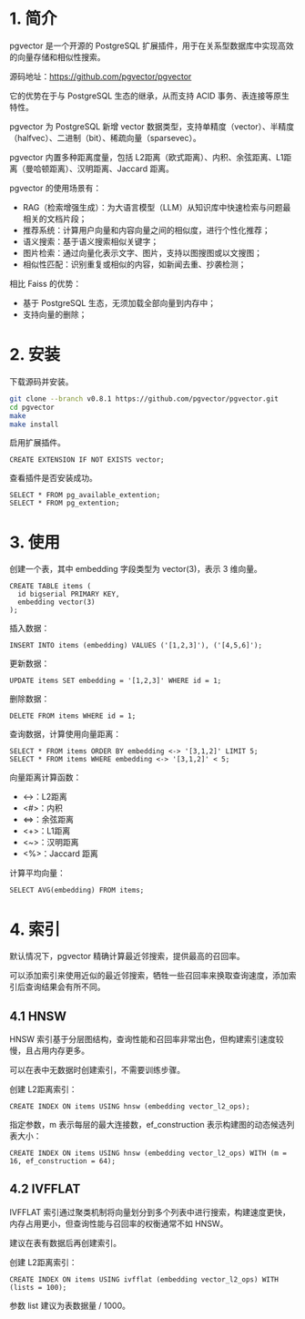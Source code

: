 # 1. 简介

pgvector 是一个开源的 PostgreSQL 扩展插件，用于在关系型数据库中实现高效的向量存储和相似性搜索。

源码地址：https://github.com/pgvector/pgvector

它的优势在于与 PostgreSQL 生态的继承，从而支持 ACID 事务、表连接等原生特性。

pgvector 为 PostgreSQL 新增 vector 数据类型，支持单精度（vector）、半精度（halfvec）、二进制（bit）、稀疏向量（sparsevec）。

pgvector 内置多种距离度量，包括 L2距离（欧式距离）、内积、余弦距离、L1距离（曼哈顿距离）、汉明距离、Jaccard 距离。

pgvector 的使用场景有：

* RAG（检索增强生成）：为大语言模型（LLM）从知识库中快速检索与问题最相关的文档片段；
* 推荐系统：计算用户向量和内容向量之间的相似度，进行个性化推荐；
* 语义搜索：基于语义搜索相似关键字；
* 图片检索：通过向量化表示文字、图片，支持以图搜图或以文搜图；
* 相似性匹配：识别重复或相似的内容，如新闻去重、抄袭检测；

相比 Faiss 的优势：

* 基于 PostgreSQL 生态，无须加载全部向量到内存中；
* 支持向量的删除；

# 2. 安装

下载源码并安装。

```bash
git clone --branch v0.8.1 https://github.com/pgvector/pgvector.git
cd pgvector
make
make install
```

启用扩展插件。

```postgresql
CREATE EXTENSION IF NOT EXISTS vector;
```

查看插件是否安装成功。

```postgresql
SELECT * FROM pg_available_extention;
SELECT * FROM pg_extention;
```

# 3. 使用

创建一个表，其中 embedding 字段类型为 vector(3)，表示 3 维向量。

```postgresql
CREATE TABLE items (
  id bigserial PRIMARY KEY,
  embedding vector(3)
);
```

插入数据：

```postgresql
INSERT INTO items (embedding) VALUES ('[1,2,3]'), ('[4,5,6]');
```

更新数据：

```postgresql
UPDATE items SET embedding = '[1,2,3]' WHERE id = 1;
```

删除数据：

```postgresql
DELETE FROM items WHERE id = 1;
```

查询数据，计算使用向量距离：

```postgresql
SELECT * FROM items ORDER BY embedding <-> '[3,1,2]' LIMIT 5;
SELECT * FROM items WHERE embedding <-> '[3,1,2]' < 5;
```

向量距离计算函数：

* <->：L2距离
* <#>：内积
* <=>：余弦距离
* <+>：L1距离
* <~>：汉明距离
* <%>：Jaccard 距离

计算平均向量：

```postgresql
SELECT AVG(embedding) FROM items;
```

# 4. 索引

默认情况下，pgvector 精确计算最近邻搜索，提供最高的召回率。

可以添加索引来使用近似的最近邻搜索，牺牲一些召回率来换取查询速度，添加索引后查询结果会有所不同。

## 4.1 HNSW

HNSW 索引基于分层图结构，查询性能和召回率非常出色，但构建索引速度较慢，且占用内存更多。

可以在表中无数据时创建索引，不需要训练步骤。

创建 L2距离索引：

```postgresql
CREATE INDEX ON items USING hnsw (embedding vector_l2_ops);
```

指定参数，m 表示每层的最大连接数，ef_construction 表示构建图的动态候选列表大小：

```postgresql
CREATE INDEX ON items USING hnsw (embedding vector_l2_ops) WITH (m = 16, ef_construction = 64);
```

## 4.2 IVFFLAT

IVFFLAT 索引通过聚类机制将向量划分到多个列表中进行搜索，构建速度更快，内存占用更小，但查询性能与召回率的权衡通常不如 HNSW。

建议在表有数据后再创建索引。

创建 L2距离索引：

```postgresql
CREATE INDEX ON items USING ivfflat (embedding vector_l2_ops) WITH (lists = 100);
```

参数 list 建议为表数据量 / 1000。

